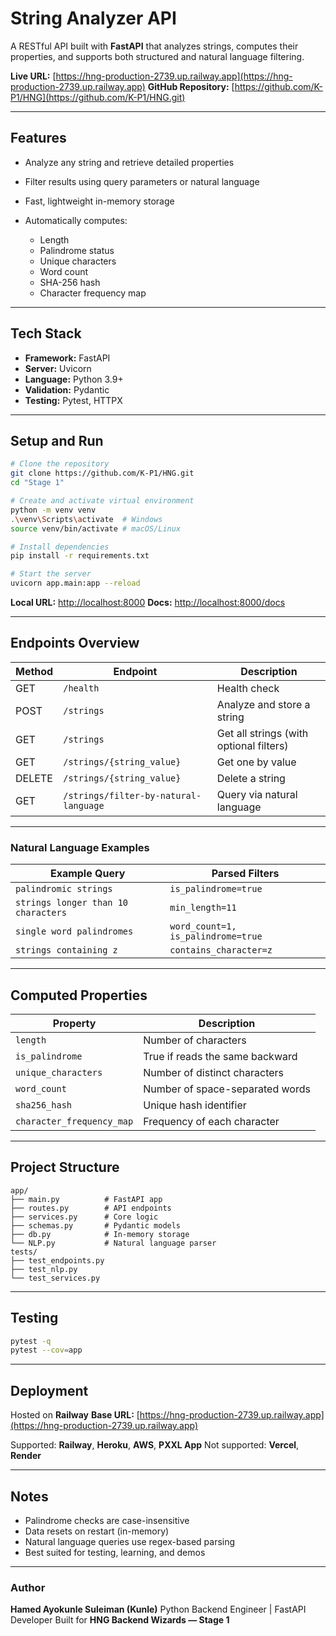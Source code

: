 # String Analyzer API

A RESTful API built with **FastAPI** that analyzes strings, computes their properties, and supports both structured and natural language filtering.

**Live URL:** [https://hng-production-2739.up.railway.app](https://hng-production-2739.up.railway.app)
**GitHub Repository:** [https://github.com/K-P1/HNG](https://github.com/K-P1/HNG.git)

---

## Features

* Analyze any string and retrieve detailed properties
* Filter results using query parameters or natural language
* Fast, lightweight in-memory storage
* Automatically computes:

  * Length
  * Palindrome status
  * Unique characters
  * Word count
  * SHA-256 hash
  * Character frequency map

---

## Tech Stack

* **Framework:** FastAPI
* **Server:** Uvicorn
* **Language:** Python 3.9+
* **Validation:** Pydantic
* **Testing:** Pytest, HTTPX

---

## Setup and Run

```bash
# Clone the repository
git clone https://github.com/K-P1/HNG.git
cd "Stage 1"

# Create and activate virtual environment
python -m venv venv
.\venv\Scripts\activate  # Windows
source venv/bin/activate # macOS/Linux

# Install dependencies
pip install -r requirements.txt

# Start the server
uvicorn app.main:app --reload
```

**Local URL:** [http://localhost:8000](http://localhost:8000)
**Docs:** [http://localhost:8000/docs](http://localhost:8000/docs)

---

## Endpoints Overview

| Method | Endpoint                              | Description                             |
| ------ | ------------------------------------- | --------------------------------------- |
| GET    | `/health`                             | Health check                            |
| POST   | `/strings`                            | Analyze and store a string              |
| GET    | `/strings`                            | Get all strings (with optional filters) |
| GET    | `/strings/{string_value}`             | Get one by value                        |
| DELETE | `/strings/{string_value}`             | Delete a string                         |
| GET    | `/strings/filter-by-natural-language` | Query via natural language              |

---

### Natural Language Examples

| Example Query                       | Parsed Filters                     |
| ----------------------------------- | ---------------------------------- |
| `palindromic strings`               | `is_palindrome=true`               |
| `strings longer than 10 characters` | `min_length=11`                    |
| `single word palindromes`           | `word_count=1, is_palindrome=true` |
| `strings containing z`              | `contains_character=z`             |

---

## Computed Properties

| Property                  | Description                     |
| ------------------------- | ------------------------------- |
| `length`                  | Number of characters            |
| `is_palindrome`           | True if reads the same backward |
| `unique_characters`       | Number of distinct characters   |
| `word_count`              | Number of space-separated words |
| `sha256_hash`             | Unique hash identifier          |
| `character_frequency_map` | Frequency of each character     |

---

## Project Structure

```
app/
├── main.py          # FastAPI app
├── routes.py        # API endpoints
├── services.py      # Core logic
├── schemas.py       # Pydantic models
├── db.py            # In-memory storage
└── NLP.py           # Natural language parser
tests/
├── test_endpoints.py
├── test_nlp.py
└── test_services.py
```

---

## Testing

```bash
pytest -q
pytest --cov=app
```

---

## Deployment

Hosted on **Railway**
**Base URL:** [https://hng-production-2739.up.railway.app](https://hng-production-2739.up.railway.app)

Supported: **Railway**, **Heroku**, **AWS**, **PXXL App**
Not supported: **Vercel**, **Render**

---

## Notes

* Palindrome checks are case-insensitive
* Data resets on restart (in-memory)
* Natural language queries use regex-based parsing
* Best suited for testing, learning, and demos

---

### Author

**Hamed Ayokunle Suleiman (Kunle)**
Python Backend Engineer | FastAPI Developer
Built for **HNG Backend Wizards — Stage 1**
